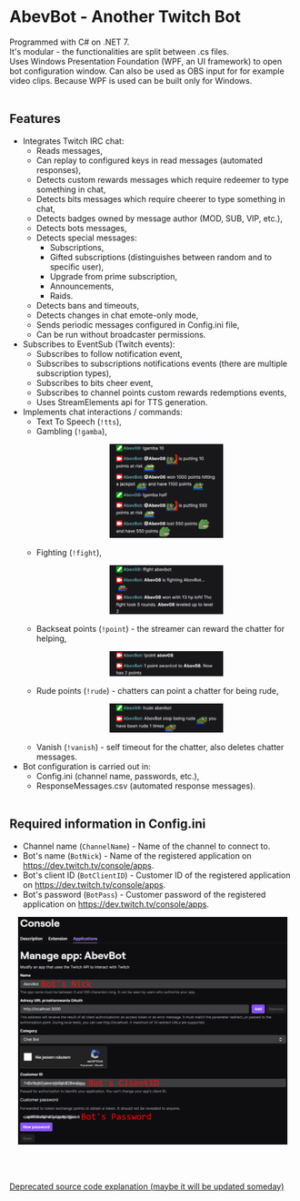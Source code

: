 # AbevBot - Another Twitch Bot
Programmed with C# on .NET 7.  
It's modular - the functionalities are split between .cs files.  
Uses Windows Presentation Foundation (WPF, an UI framework) to open bot configuration window. Can also be used as OBS input for for example video clips. Because WPF is used can be built only for Windows.
<br><br>

## **Features**
- Integrates Twitch IRC chat:
  - Reads messages,
  - Can replay to configured keys in read messages (automated responses),
  - Detects custom rewards messages which require redeemer to type something in chat,
  - Detects bits messages which require cheerer to type something in chat,
  - Detects badges owned by message author (MOD, SUB, VIP, etc.),
  - Detects bots messages,
  - Detects special messages:
    - Subscriptions,
    - Gifted subscriptions (distinguishes between random and to specific user),
    - Upgrade from prime subscription,
    - Announcements,
    - Raids.
  - Detects bans and timeouts,
  - Detects changes in chat emote-only mode,
  - Sends periodic messages configured in Config.ini file,
  - Can be run without broadcaster permissions.
- Subscribes to EventSub (Twitch events):
  - Subscribes to follow notification event,
  - Subscribes to subscriptions notifications events (there are multiple subscription types),
  - Subscribes to bits cheer event,
  - Subscribes to channel points custom rewards redemptions events,
  - Uses StreamElements api for TTS generation.
- Implements chat interactions / commands:
  - Text To Speech (`!tts`),
  - Gambling (`!gamba`), <p align="center"><img src="ReadmeImages/MinigameGamba.png" width=200 alt="Gamba minigame"></p>
  - Fighting (`!fight`), <p align="center"><img src="ReadmeImages/MinigameFight.png" width=200 alt="Gamba minigame"></p>
  - Backseat points (`!point`) - the streamer can reward the chatter for helping, <p align="center"><img src="ReadmeImages/MinigamePoint.png" width=200 alt="Gamba minigame"></p>
  - Rude points (`!rude`) - chatters can point a chatter for being rude, <p align="center"><img src="ReadmeImages/MinigameRude.png" width=200 alt="Gamba minigame"></p>
  - Vanish (`!vanish`) - self timeout for the chatter, also deletes chatter messages.
- Bot configuration is carried out in:
  - Config.ini (channel name, passwords, etc.),
  - ResponseMessages.csv (automated response messages).
<br><br>

## **Required information in Config.ini**
 - Channel name (`ChannelName`) - Name of the channel to connect to.
 - Bot's name (`BotNick`) - Name of the registered application on https://dev.twitch.tv/console/apps.
 - Bot's client ID (`BotClientID`) - Customer ID of the registered application on https://dev.twitch.tv/console/apps.
 - Bot's password (`BotPass`) - Customer password of the registered application on https://dev.twitch.tv/console/apps.
<p align="center"><img src="ReadmeImages/BotLogin.png" height="400" alt="Bot's Nick, ClientID and Password"></p>  
<br><br>

[Deprecated source code explanation (maybe it will be updated someday)](SourceCodeExplanation.md)
